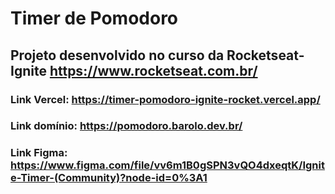 # Timer de Pomodoro
## Projeto desenvolvido no curso da Rocketseat-Ignite https://www.rocketseat.com.br/

### Link Vercel: https://timer-pomodoro-ignite-rocket.vercel.app/
### Link domínio: https://pomodoro.barolo.dev.br/ 
### Link Figma: https://www.figma.com/file/vv6m1B0gSPN3vQO4dxeqtK/Ignite-Timer-(Community)?node-id=0%3A1



